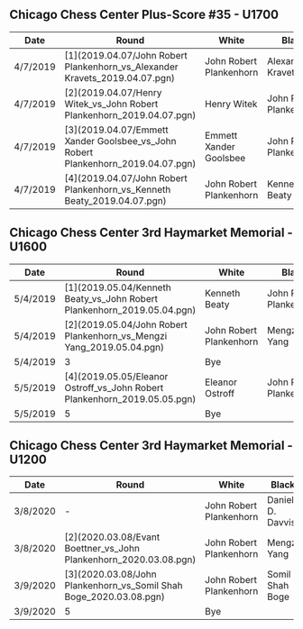 ## Chicago Chess Center Plus-Score #35 - U1700

|Date|Round|White|Black|Result|
|---|---|---|---|---|
|4/7/2019|[1](2019.04.07/John Robert Plankenhorn_vs_Alexander Kravets_2019.04.07.pgn)|John Robert Plankenhorn|Alexander Kravets|0-1|
|4/7/2019|[2](2019.04.07/Henry Witek_vs_John Robert Plankenhorn_2019.04.07.pgn)|Henry Witek|John Robert Plankenhorn|0-1|
|4/7/2019|[3](2019.04.07/Emmett Xander Goolsbee_vs_John Robert Plankenhorn_2019.04.07.pgn)|Emmett Xander Goolsbee|John Robert Plankenhorn|0.5-0.5|
|4/7/2019|[4](2019.04.07/John Robert Plankenhorn_vs_Kenneth Beaty_2019.04.07.pgn)|John Robert Plankenhorn|Kenneth Beaty|0-1|

## Chicago Chess Center 3rd Haymarket Memorial - U1600

|Date|Round|White|Black|Result|
|---|---|---|---|---|
|5/4/2019|[1](2019.05.04/Kenneth Beaty_vs_John Robert Plankenhorn_2019.05.04.pgn)|Kenneth Beaty|John Robert Plankenhorn|1-0|
|5/4/2019|[2](2019.05.04/John Robert Plankenhorn_vs_Mengzi Yang_2019.05.04.pgn)|John Robert Plankenhorn|Mengzi Yang|0-1|
|5/4/2019|3|Bye|||
|5/5/2019|[4](2019.05.05/Eleanor Ostroff_vs_John Robert Plankenhorn_2019.05.05.pgn)|Eleanor Ostroff|John Robert Plankenhorn|1-0|
|5/5/2019|5|Bye|||

## Chicago Chess Center 3rd Haymarket Memorial - U1200

|Date|Round|White|Black|Result|
|---|---|---|---|---|
|3/8/2020|-|John Robert Plankenhorn|Daniel D. Davvis|1F-0F|
|3/8/2020|[2](2020.03.08/Evant Boettner_vs_John Plankenhorn_2020.03.08.pgn)|John Robert Plankenhorn|Mengzi Yang|0-1|
|3/9/2020|[3](2020.03.08/John Plankenhorn_vs_Somil Shah Boge_2020.03.08.pgn)|John Robert Plankenhorn|Somil Shah Boge|1-0|
|3/9/2020|5|Bye|||